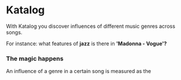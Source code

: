 # Katalog
With Katalog you discover influences of different music genres across songs.

For instance:
what features of **jazz** is there in **'Madonna - Vogue'?**

### The magic happens
An influence of a genre in a certain song is measured as the  
